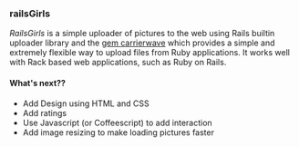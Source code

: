 ### railsGirls

*RailsGirls* is a simple uploader of pictures to the web using Rails builtin uploader library and the [gem carrierwave](https://github.com/carrierwaveuploader/carrierwave) which provides a simple and extremely flexible way to upload files from Ruby applications. It works well with Rack based web applications, such as Ruby on Rails.


#### What's next??
- Add Design using HTML and CSS
- Add ratings
- Use Javascript (or Coffeescript) to add interaction
- Add image resizing to make loading pictures faster
